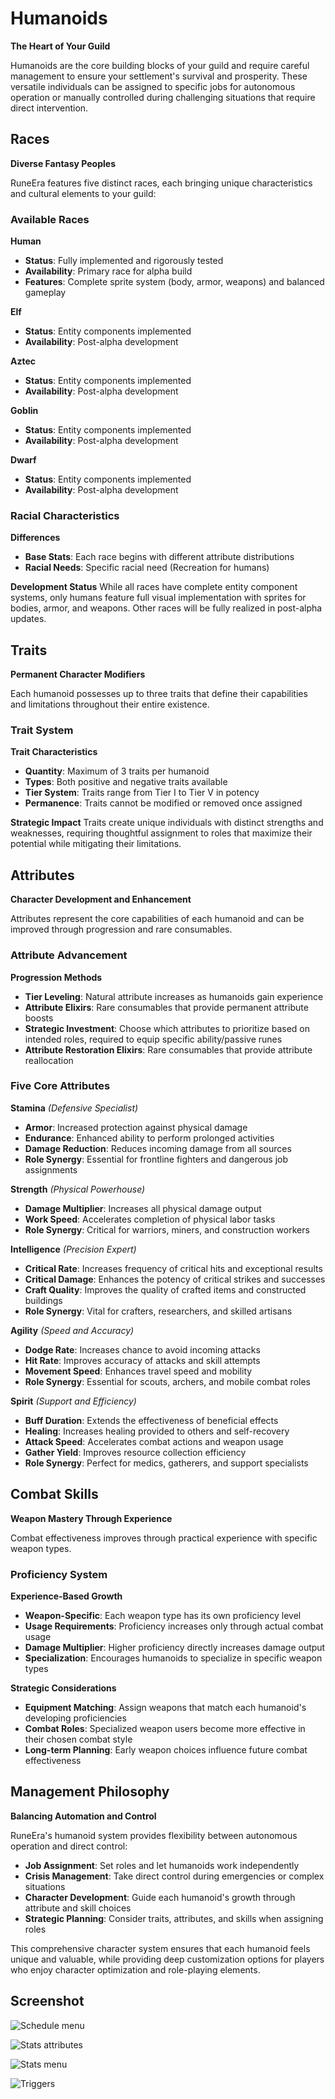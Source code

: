 # Humanoids

**The Heart of Your Guild**

Humanoids are the core building blocks of your guild and require careful management to ensure your settlement's survival and prosperity. 
These versatile individuals can be assigned to specific jobs for autonomous operation or manually controlled during challenging situations that require direct intervention.

## Races

**Diverse Fantasy Peoples**

RuneEra features five distinct races, each bringing unique characteristics and cultural elements to your guild:

### Available Races

**Human**
- **Status**: Fully implemented and rigorously tested
- **Availability**: Primary race for alpha build
- **Features**: Complete sprite system (body, armor, weapons) and balanced gameplay

**Elf**
- **Status**: Entity components implemented
- **Availability**: Post-alpha development

**Aztec**
- **Status**: Entity components implemented
- **Availability**: Post-alpha development

**Goblin**
- **Status**: Entity components implemented
- **Availability**: Post-alpha development

**Dwarf**
- **Status**: Entity components implemented
- **Availability**: Post-alpha development

### Racial Characteristics

**Differences**
- **Base Stats**: Each race begins with different attribute distributions
- **Racial Needs**: Specific racial need (Recreation for humans)

**Development Status**
While all races have complete entity component systems, only humans feature full visual implementation with sprites for bodies, armor, and weapons. 
Other races will be fully realized in post-alpha updates.

## Traits

**Permanent Character Modifiers**

Each humanoid possesses up to three traits that define their capabilities and limitations throughout their entire existence.

### Trait System

**Trait Characteristics**
- **Quantity**: Maximum of 3 traits per humanoid
- **Types**: Both positive and negative traits available
- **Tier System**: Traits range from Tier I to Tier V in potency
- **Permanence**: Traits cannot be modified or removed once assigned

**Strategic Impact**
Traits create unique individuals with distinct strengths and weaknesses, requiring thoughtful assignment to roles that maximize their potential while mitigating their limitations.

## Attributes

**Character Development and Enhancement**

Attributes represent the core capabilities of each humanoid and can be improved through progression and rare consumables.

### Attribute Advancement

**Progression Methods**
- **Tier Leveling**: Natural attribute increases as humanoids gain experience
- **Attribute Elixirs**: Rare consumables that provide permanent attribute boosts
- **Strategic Investment**: Choose which attributes to prioritize based on intended roles, required to equip specific ability/passive runes
- **Attribute Restoration Elixirs**: Rare consumables that provide attribute reallocation

### Five Core Attributes

**Stamina** *(Defensive Specialist)*
- **Armor**: Increased protection against physical damage
- **Endurance**: Enhanced ability to perform prolonged activities
- **Damage Reduction**: Reduces incoming damage from all sources
- **Role Synergy**: Essential for frontline fighters and dangerous job assignments

**Strength** *(Physical Powerhouse)*
- **Damage Multiplier**: Increases all physical damage output
- **Work Speed**: Accelerates completion of physical labor tasks
- **Role Synergy**: Critical for warriors, miners, and construction workers

**Intelligence** *(Precision Expert)*
- **Critical Rate**: Increases frequency of critical hits and exceptional results
- **Critical Damage**: Enhances the potency of critical strikes and successes
- **Craft Quality**: Improves the quality of crafted items and constructed buildings
- **Role Synergy**: Vital for crafters, researchers, and skilled artisans

**Agility** *(Speed and Accuracy)*
- **Dodge Rate**: Increases chance to avoid incoming attacks
- **Hit Rate**: Improves accuracy of attacks and skill attempts
- **Movement Speed**: Enhances travel speed and mobility
- **Role Synergy**: Essential for scouts, archers, and mobile combat roles

**Spirit** *(Support and Efficiency)*
- **Buff Duration**: Extends the effectiveness of beneficial effects
- **Healing**: Increases healing provided to others and self-recovery
- **Attack Speed**: Accelerates combat actions and weapon usage
- **Gather Yield**: Improves resource collection efficiency
- **Role Synergy**: Perfect for medics, gatherers, and support specialists

## Combat Skills

**Weapon Mastery Through Experience**

Combat effectiveness improves through practical experience with specific weapon types.

### Proficiency System

**Experience-Based Growth**
- **Weapon-Specific**: Each weapon type has its own proficiency level
- **Usage Requirements**: Proficiency increases only through actual combat usage
- **Damage Multiplier**: Higher proficiency directly increases damage output
- **Specialization**: Encourages humanoids to specialize in specific weapon types

**Strategic Considerations**
- **Equipment Matching**: Assign weapons that match each humanoid's developing proficiencies
- **Combat Roles**: Specialized weapon users become more effective in their chosen combat style
- **Long-term Planning**: Early weapon choices influence future combat effectiveness

## Management Philosophy

**Balancing Automation and Control**

RuneEra's humanoid system provides flexibility between autonomous operation and direct control:

- **Job Assignment**: Set roles and let humanoids work independently
- **Crisis Management**: Take direct control during emergencies or complex situations
- **Character Development**: Guide each humanoid's growth through attribute and skill choices
- **Strategic Planning**: Consider traits, attributes, and skills when assigning roles

This comprehensive character system ensures that each humanoid feels unique and valuable, 
while providing deep customization options for players who enjoy character optimization and role-playing elements.


## Screenshot

![Schedule menu](/resources/menus/schedule.png)

![Stats attributes](/resources/menus/stats_attributes.png)

![Stats menu](/resources/menus/stats_activity.png)

![Triggers](/resources/menus/triggers.png)